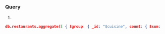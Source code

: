 ### Query

1.

```json
db.restaurants.aggregate([ { $group: { _id: "$cuisine", count: { $sum: 1 } } }, { $sort: { count: -1 } }, { $limit: 5 }]);
```

